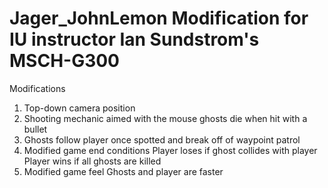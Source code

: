 # Jager_JohnLemon Modification for IU instructor Ian Sundstrom's MSCH-G300

Modifications
1. Top-down camera position
2. Shooting mechanic aimed with the mouse
    ghosts die when hit with a bullet
3. Ghosts follow player once spotted and break off of waypoint patrol
4. Modified game end conditions
    Player loses if ghost collides with player
    Player wins if all ghosts are killed
5. Modified game feel
    Ghosts and player are faster